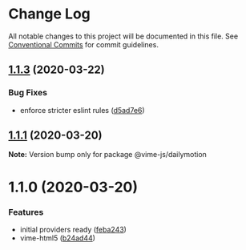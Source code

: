 # Change Log

All notable changes to this project will be documented in this file.
See [Conventional Commits](https://conventionalcommits.org) for commit guidelines.

## [1.1.3](https://github.com/vime-js/vime/tree/master/packages/vime-dailymotion/compare/v1.1.2...v1.1.3) (2020-03-22)


### Bug Fixes

* enforce stricter eslint rules ([d5ad7e6](https://github.com/vime-js/vime/tree/master/packages/vime-dailymotion/commit/d5ad7e653cc41e82681d86f475d94a01629fe07d))





## [1.1.1](https://github.com/vime-js/vime/tree/master/packages/vime-dailymotion/compare/v1.1.0...v1.1.1) (2020-03-20)

**Note:** Version bump only for package @vime-js/dailymotion





# 1.1.0 (2020-03-20)


### Features

* initial providers ready ([feba243](https://github.com/vime-js/vime/tree/master/packages/vime-dailymotion/commit/feba243c7807f757daa01b5afaf7c9488c430715))
* vime-html5 ([b24ad44](https://github.com/vime-js/vime/tree/master/packages/vime-dailymotion/commit/b24ad449e63d00b6e8a98810a4775f690fe58a28))
